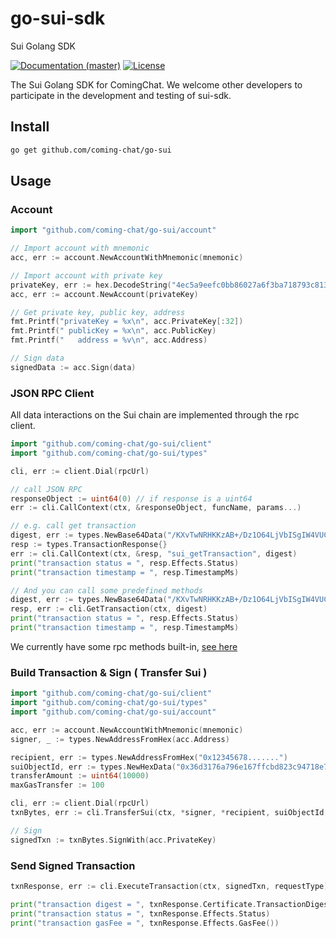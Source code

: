 # go-sui-sdk
Sui Golang SDK

[![Documentation (master)](https://img.shields.io/badge/docs-master-59f)](https://github.com/coming-chat/go-sui-sdk)
[![License](https://img.shields.io/badge/license-Apache-green.svg)](https://github.com/coming-chat/go-sui-sdk/blob/main/LICENSE)

The Sui Golang SDK for ComingChat. 
We welcome other developers to participate in the development and testing of sui-sdk.

## Install

```sh
go get github.com/coming-chat/go-sui
```



## Usage

### Account

```go
import "github.com/coming-chat/go-sui/account"

// Import account with mnemonic
acc, err := account.NewAccountWithMnemonic(mnemonic)

// Import account with private key
privateKey, err := hex.DecodeString("4ec5a9eefc0bb86027a6f3ba718793c813505acc25ed09447caf6a069accdd4b")
acc, err := account.NewAccount(privateKey)

// Get private key, public key, address
fmt.Printf("privateKey = %x\n", acc.PrivateKey[:32])
fmt.Printf(" publicKey = %x\n", acc.PublicKey)
fmt.Printf("   address = %v\n", acc.Address)

// Sign data
signedData := acc.Sign(data)
```



### JSON RPC Client

All data interactions on the Sui chain are implemented through the rpc client.

```go
import "github.com/coming-chat/go-sui/client"
import "github.com/coming-chat/go-sui/types"

cli, err := client.Dial(rpcUrl)

// call JSON RPC
responseObject := uint64(0) // if response is a uint64
err := cli.CallContext(ctx, &responseObject, funcName, params...)

// e.g. call get transaction
digest, err := types.NewBase64Data("/KXvTwNRHKKzAB+/Dz1O64LjVbISgIW4VUCmuuPyEfU=")
resp := types.TransactionResponse{}
err := cli.CallContext(ctx, &resp, "sui_getTransaction", digest)
print("transaction status = ", resp.Effects.Status)
print("transaction timestamp = ", resp.TimestampMs)

// And you can call some predefined methods
digest, err := types.NewBase64Data("/KXvTwNRHKKzAB+/Dz1O64LjVbISgIW4VUCmuuPyEfU=")
resp, err := cli.GetTransaction(ctx, digest)
print("transaction status = ", resp.Effects.Status)
print("transaction timestamp = ", resp.TimestampMs)

```

We currently have some rpc methods built-in, [see here](https://github.com/coming-chat/go-sui-sdk/blob/main/client/client_call.go)



### Build Transaction & Sign ( Transfer Sui )

```go
import "github.com/coming-chat/go-sui/client"
import "github.com/coming-chat/go-sui/types"
import "github.com/coming-chat/go-sui/account"

acc, err := account.NewAccountWithMnemonic(mnemonic)
signer, _ := types.NewAddressFromHex(acc.Address)

recipient, err := types.NewAddressFromHex("0x12345678.......")
suiObjectId, err := types.NewHexData("0x36d3176a796e167ffcbd823c94718e7db56b955f")
transferAmount := uint64(10000)
maxGasTransfer := 100

cli, err := client.Dial(rpcUrl)
txnBytes, err := cli.TransferSui(ctx, *signer, *recipient, suiObjectId, transferAmount, maxGasTransfer)

// Sign
signedTxn := txnBytes.SignWith(acc.PrivateKey)

```



### Send Signed Transaction

```go
txnResponse, err := cli.ExecuteTransaction(ctx, signedTxn, requestType)

print("transaction digest = ", txnResponse.Certificate.TransactionDigest)
print("transaction status = ", txnResponse.Effects.Status)
print("transaction gasFee = ", txnResponse.Effects.GasFee())
```

